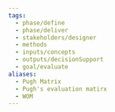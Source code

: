 ```yaml
---
tags:
  - phase/define
  - phase/deliver
  - stakeholders/designer
  - methods
  - inputs/concepts
  - outputs/decisionSupport
  - goal/evaluate
aliases:
  - Pugh Matrix
  - Pugh's evaluation matirx
  - WOM
---
```

